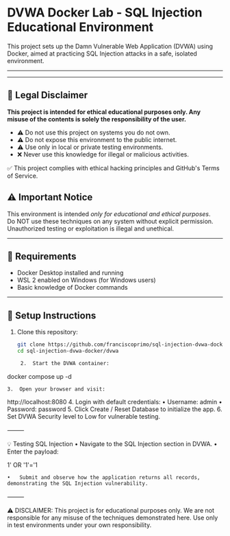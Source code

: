 # DVWA Docker Lab - SQL Injection Educational Environment

This project sets up the Damn Vulnerable Web Application (DVWA) using Docker, aimed at practicing SQL Injection attacks in a safe, isolated environment.

---
---

## 🚨 Legal Disclaimer

**This project is intended for ethical educational purposes only. Any misuse of the contents is solely the responsibility of the user.**

- ⚠️ Do not use this project on systems you do not own.
- ⚠️ Do not expose this environment to the public internet.
- ⚠️ Use only in local or private testing environments.
- ❌ Never use this knowledge for illegal or malicious activities.

✅ This project complies with ethical hacking principles and GitHub's Terms of Service.

## ⚠️ Important Notice

This environment is intended *only for educational and ethical purposes*.  
Do NOT use these techniques on any system without explicit permission. Unauthorized testing or exploitation is illegal and unethical.

---

## 🧰 Requirements

- Docker Desktop installed and running  
- WSL 2 enabled on Windows (for Windows users)  
- Basic knowledge of Docker commands

---

## 🚀 Setup Instructions

1. Clone this repository:  
   ```bash
   git clone https://github.com/franciscoprimo/sql-injection-dvwa-docker
   cd sql-injection-dvwa-docker/dvwa

	2.	Start the DVWA container:

docker compose up -d


	3.	Open your browser and visit:
http://localhost:8080
	4.	Login with default credentials:
	•	Username: admin
	•	Password: password
	5.	Click Create / Reset Database to initialize the app.
	6.	Set DVWA Security level to Low for vulnerable testing.

⸻

💡 Testing SQL Injection
	•	Navigate to the SQL Injection section in DVWA.
	•	Enter the payload:

1' OR '1'='1


	•	Submit and observe how the application returns all records, demonstrating the SQL Injection vulnerability.

⸻

⚠️ DISCLAIMER:
This project is for educational purposes only. We are not responsible for any misuse of the techniques demonstrated here. Use only in test environments under your own responsibility.
